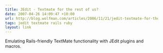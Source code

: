 ```yaml
---
title: JEdit - Textmate for the rest of us?
date: 2007-04-26 14:09:47 +10:00
url: http://blog.wolfman.com/articles/2006/11/21/jedit-textmate-for-the-rest-of-us
tags: jedit textmate rails ruby
layout: link
---
```

Emulating Rails-friendly TextMate functionality with JEdit plugins and macros.
